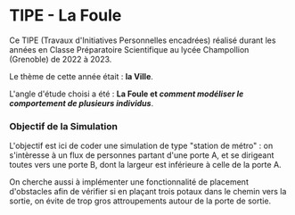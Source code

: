 # TIPE - La Foule
Ce TIPE (Travaux d'Initiatives Personnelles encadrées) réalisé durant les années en Classe Préparatoire Scientifique au
lycée Champollion (Grenoble) de 2022 à 2023.

Le thème de cette année était : **la Ville**.

L'angle d'étude choisi a été : **La Foule et _comment modéliser le comportement de plusieurs individus_**.


### Objectif de la Simulation

L'objectif est ici de coder une simulation de type "station de métro" : on s'intèresse à un flux de personnes partant
d'une porte A, et se dirigeant toutes vers une porte B, dont la largeur est inférieure à celle de la porte A.

On cherche aussi à implémenter une fonctionnalité de placement d'obstacles afin de vérifier si en plaçant trois potaux
dans le chemin vers la sortie, on évite de trop gros attroupements autour de la porte de sortie. 